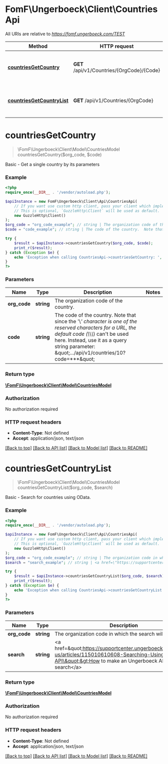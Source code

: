 # FomF\Ungerboeck\Client\CountriesApi

All URIs are relative to *https://fomf.ungerboeck.com/TEST*

Method | HTTP request | Description
------------- | ------------- | -------------
[**countriesGetCountry**](CountriesApi.md#countriesGetCountry) | **GET** /api/v1/Countries/{OrgCode}/{Code} | Basic - Get a single country by its parameters
[**countriesGetCountryList**](CountriesApi.md#countriesGetCountryList) | **GET** /api/v1/Countries/{OrgCode} | Basic - Search for countries using OData.


# **countriesGetCountry**
> \FomF\Ungerboeck\Client\Model\CountriesModel countriesGetCountry($org_code, $code)

Basic - Get a single country by its parameters

### Example
```php
<?php
require_once(__DIR__ . '/vendor/autoload.php');

$apiInstance = new FomF\Ungerboeck\Client\Api\CountriesApi(
    // If you want use custom http client, pass your client which implements `GuzzleHttp\ClientInterface`.
    // This is optional, `GuzzleHttp\Client` will be used as default.
    new GuzzleHttp\Client()
);
$org_code = "org_code_example"; // string | The organization code of the country.
$code = "code_example"; // string | The code of the country.  Note that since the '\\*' character is one of the reserved characters for a URL, the default code (\\*\\*\\*) can't be used here.  Instead, use it as a query string parameter: \".../api/v1/countries/10?code=***\"

try {
    $result = $apiInstance->countriesGetCountry($org_code, $code);
    print_r($result);
} catch (Exception $e) {
    echo 'Exception when calling CountriesApi->countriesGetCountry: ', $e->getMessage(), PHP_EOL;
}
?>
```

### Parameters

Name | Type | Description  | Notes
------------- | ------------- | ------------- | -------------
 **org_code** | **string**| The organization code of the country. |
 **code** | **string**| The code of the country.  Note that since the &#39;\\*&#39; character is one of the reserved characters for a URL, the default code (\\*\\*\\*) can&#39;t be used here.  Instead, use it as a query string parameter: \&quot;.../api/v1/countries/10?code&#x3D;***\&quot; |

### Return type

[**\FomF\Ungerboeck\Client\Model\CountriesModel**](../Model/CountriesModel.md)

### Authorization

No authorization required

### HTTP request headers

 - **Content-Type**: Not defined
 - **Accept**: application/json, text/json

[[Back to top]](#) [[Back to API list]](../../README.md#documentation-for-api-endpoints) [[Back to Model list]](../../README.md#documentation-for-models) [[Back to README]](../../README.md)

# **countriesGetCountryList**
> \FomF\Ungerboeck\Client\Model\CountriesModel countriesGetCountryList($org_code, $search)

Basic - Search for countries using OData.

### Example
```php
<?php
require_once(__DIR__ . '/vendor/autoload.php');

$apiInstance = new FomF\Ungerboeck\Client\Api\CountriesApi(
    // If you want use custom http client, pass your client which implements `GuzzleHttp\ClientInterface`.
    // This is optional, `GuzzleHttp\Client` will be used as default.
    new GuzzleHttp\Client()
);
$org_code = "org_code_example"; // string | The organization code in which the search will take place
$search = "search_example"; // string | <a href=\"https://supportcenter.ungerboeck.com/hc/en-us/articles/115010610608-Searching-Using-the-API\">How to make an Ungerboeck API search</a>

try {
    $result = $apiInstance->countriesGetCountryList($org_code, $search);
    print_r($result);
} catch (Exception $e) {
    echo 'Exception when calling CountriesApi->countriesGetCountryList: ', $e->getMessage(), PHP_EOL;
}
?>
```

### Parameters

Name | Type | Description  | Notes
------------- | ------------- | ------------- | -------------
 **org_code** | **string**| The organization code in which the search will take place |
 **search** | **string**| &lt;a href&#x3D;\&quot;https://supportcenter.ungerboeck.com/hc/en-us/articles/115010610608-Searching-Using-the-API\&quot;&gt;How to make an Ungerboeck API search&lt;/a&gt; |

### Return type

[**\FomF\Ungerboeck\Client\Model\CountriesModel**](../Model/CountriesModel.md)

### Authorization

No authorization required

### HTTP request headers

 - **Content-Type**: Not defined
 - **Accept**: application/json, text/json

[[Back to top]](#) [[Back to API list]](../../README.md#documentation-for-api-endpoints) [[Back to Model list]](../../README.md#documentation-for-models) [[Back to README]](../../README.md)

